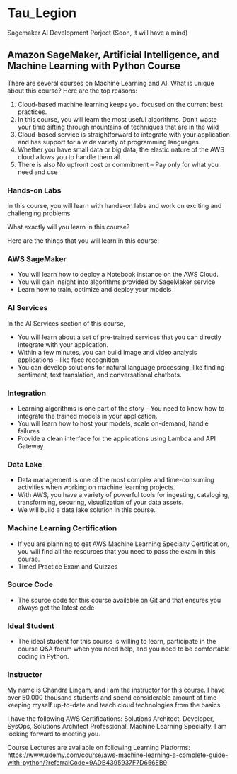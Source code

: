 # Tau_Legion
Sagemaker AI Development Porject
(Soon, it will have a mind)

## Amazon SageMaker, Artificial Intelligence, and Machine Learning with Python Course

There are several courses on Machine Learning and AI. What is unique about this course?
Here are the top reasons:
1. Cloud-based machine learning keeps you focused on the current best practices.
2. In this course, you will learn the most useful algorithms.  Don’t waste your time sifting through mountains of techniques that are in the wild
4. Cloud-based service is straightforward to integrate with your application and has support for a wide variety of programming languages.
5. Whether you have small data or big data, the elastic nature of the AWS cloud allows you to handle them all.
6. There is also No upfront cost or commitment – Pay only for what you need and use  

### Hands-on Labs  

In this course, you will learn with hands-on labs and work on exciting and challenging problems

What exactly will you learn in this course?

Here are the things that you will learn in this course:

### AWS SageMaker
* You will learn how to deploy a Notebook instance on the AWS Cloud.
* You will gain insight into algorithms provided by SageMaker service
* Learn how to train, optimize and deploy your models

### AI Services
In the AI Services section of this course,
* You will learn about a set of pre-trained services that you can directly integrate with your application.
* Within a few minutes, you can build image and video analysis applications – like face recognition
* You can develop solutions for natural language processing, like finding sentiment, text translation, and conversational chatbots.

### Integration 
* Learning algorithms is one part of the story - You need to know how to integrate the trained models in your application.
* You will learn how to host your models, scale on-demand, handle failures
* Provide a clean interface for the applications using Lambda and API Gateway

### Data Lake 
* Data management is one of the most complex and time-consuming activities when working on machine learning projects.
* With AWS, you have a variety of powerful tools for ingesting, cataloging, transforming, securing, visualization of your data assets.
* We will build a data lake solution in this course.

### Machine Learning Certification
* If you are planning to get AWS Machine Learning Specialty Certification, you will find all the resources that you need to pass the exam in this course.
* Timed Practice Exam and Quizzes

### Source Code
* The source code for this course available on Git and that ensures you always get the latest code

### Ideal Student
* The ideal student for this course is willing to learn, participate in the course Q&A forum when you need help, and you need to be comfortable coding in Python.

### Instructor
My name is Chandra Lingam, and I am the instructor for this course.  I have over 50,000 thousand students and spend considerable amount of time keeping myself up-to-date and teach cloud technologies from the basics.

I have the following AWS Certifications: Solutions Architect, Developer, SysOps, Solutions Architect Professional, Machine Learning Specialty.  I am looking forward to meeting you.

Course Lectures are available on following Learning Platforms:   
https://www.udemy.com/course/aws-machine-learning-a-complete-guide-with-python/?referralCode=9ADB4395937F7D656EB9  
